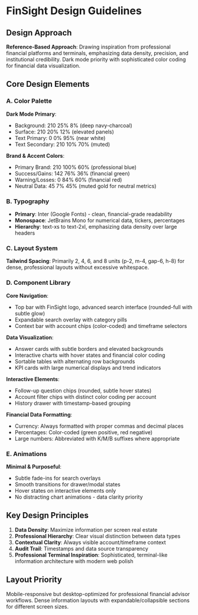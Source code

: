 # FinSight Design Guidelines

## Design Approach
**Reference-Based Approach**: Drawing inspiration from professional financial platforms and terminals, emphasizing data density, precision, and institutional credibility. Dark mode priority with sophisticated color coding for financial data visualization.

## Core Design Elements

### A. Color Palette
**Dark Mode Primary**:
- Background: 210 25% 8% (deep navy-charcoal)
- Surface: 210 20% 12% (elevated panels)
- Text Primary: 0 0% 95% (near white)
- Text Secondary: 210 10% 70% (muted)

**Brand & Accent Colors**:
- Primary Brand: 210 100% 60% (professional blue)
- Success/Gains: 142 76% 36% (financial green)
- Warning/Losses: 0 84% 60% (financial red)
- Neutral Data: 45 7% 45% (muted gold for neutral metrics)

### B. Typography
- **Primary**: Inter (Google Fonts) - clean, financial-grade readability
- **Monospace**: JetBrains Mono for numerical data, tickers, percentages
- **Hierarchy**: text-xs to text-2xl, emphasizing data density over large headers

### C. Layout System
**Tailwind Spacing**: Primarily 2, 4, 6, and 8 units (p-2, m-4, gap-6, h-8) for dense, professional layouts without excessive whitespace.

### D. Component Library

**Core Navigation**:
- Top bar with FinSight logo, advanced search interface (rounded-full with subtle glow)
- Expandable search overlay with category pills
- Context bar with account chips (color-coded) and timeframe selectors

**Data Visualization**:
- Answer cards with subtle borders and elevated backgrounds
- Interactive charts with hover states and financial color coding
- Sortable tables with alternating row backgrounds
- KPI cards with large numerical displays and trend indicators

**Interactive Elements**:
- Follow-up question chips (rounded, subtle hover states)
- Account filter chips with distinct color coding per account
- History drawer with timestamp-based grouping

**Financial Data Formatting**:
- Currency: Always formatted with proper commas and decimal places
- Percentages: Color-coded (green positive, red negative)
- Large numbers: Abbreviated with K/M/B suffixes where appropriate

### E. Animations
**Minimal & Purposeful**:
- Subtle fade-ins for search overlays
- Smooth transitions for drawer/modal states
- Hover states on interactive elements only
- No distracting chart animations - data clarity priority

## Key Design Principles
1. **Data Density**: Maximize information per screen real estate
2. **Professional Hierarchy**: Clear visual distinction between data types
3. **Contextual Clarity**: Always visible account/timeframe context
4. **Audit Trail**: Timestamps and data source transparency
5. **Professional Terminal Inspiration**: Sophisticated, terminal-like information architecture with modern web polish

## Layout Priority
Mobile-responsive but desktop-optimized for professional financial advisor workflows. Dense information layouts with expandable/collapsible sections for different screen sizes.